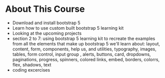 # About This Course

- Download and install bootstrap 5
- Learn how to use custom built bootstrap 5 learning kit
- Looking at the upcoming projects
- section 2 to 7:
  using bootstrap 5 learning kit to recreate
  the examples from all the elements
  that make up bootstrap 5
  we'll learn about: layout,
  content, form, components,
  help us, and utilities, typography, images,
  tables,
  form control,
  input group
  , alerts, buttons,
  card,
  dropdowns,
  paginations,
  progress,
  spinners,
  colored links,
  embed,
  borders,
  colorrs,
  flex,
  shadows,
  text
- coding excercises
